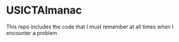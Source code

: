 # USICTAlmanac
This repo includes the code that I must remember at all times when I encounter a problem
